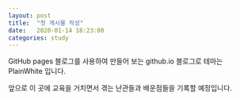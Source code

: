```yaml
---
layout: post
title:  "첫 게시물 작성"
date:   2020-01-14 18:23:00
categories: study
---
```


GitHub pages 블로그를 사용하여 만들어 보는 github.io 블로그로 테마는 PlainWhite 입니다.

앞으로 이 곳에 교육을 거치면서 겪는 난관들과 배운점들을 기록할 예정입니다.

